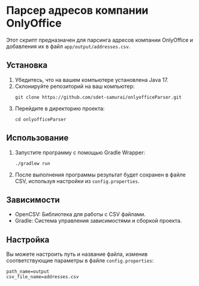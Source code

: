 # Парсер адресов компании OnlyOffice

Этот скрипт предназначен для парсинга адресов компании OnlyOffice и добавления их в файл `app/output/addresses.csv`.

## Установка

1. Убедитесь, что на вашем компьютере установлена Java 17.
2. Склонируйте репозиторий на ваш компьютер:
    ```
    git clone https://github.com/sdet-samurai/onlyofficeParser.git
    ```
3. Перейдите в директорию проекта:
    ```
    cd onlyofficeParser
    ```

## Использование

1. Запустите программу с помощью Gradle Wrapper:
    ```
    ./gradlew run
    ```
2. После выполнения программы результат будет сохранен в файле CSV, используя настройки из `config.properties`.

## Зависимости

- OpenCSV: Библиотека для работы с CSV файлами.
- Gradle: Система управления зависимостями и сборкой проекта.

## Настройка

Вы можете настроить путь и название файла, изменив соответствующие параметры в файле `config.properties`:

```properties
path_name=output
csv_file_name=addresses.csv